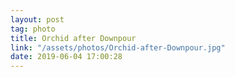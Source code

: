 ```yaml
---
layout: post
tag: photo
title: Orchid after Downpour
link: "/assets/photos/Orchid-after-Downpour.jpg"
date: 2019-06-04 17:00:28
---
```

